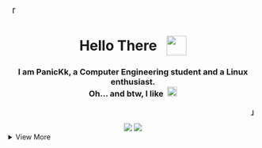 <strong>
  <samp>「</samp>
</strong>
<h1 align="center" style="display: flex; align-items: center; justify-content: center;">Hello There‎ ‎ ‎ ‎ <img src="https://tenor.com/view/hi-penguin-cute-wave-hello-gif-16325822.gif" width="40px" height="40px" />
</h1>
<h3 align="center"> I am PanicKk, a Computer Engineering student and a Linux enthusiast.<br>Oh... and btw, I like‎ ‎ <img src="https://cdn-icons-png.flaticon.com/512/129/129356.png" width="20px" height="20px" />
</h3>
<p align="right">
  <strong>
    <samp>」</samp>
  </strong>
</p>
<div align="center">
  <img src="https://img.shields.io/badge/Discord-Pan!cKk%230709-blueviolet" />
  <a href="https://twitter.com/Pan1cKk">
    <img src="https://img.shields.io/badge/-Twitter-blue" />
  </a>
</div>
<details>
  <summary>View More</summary>
  <h3 align="left">Languages and Tools</h3>
  <p align="left">
    <a href="https://www.w3.org/html/" target="_blank" rel="noreferrer">
      <img src="https://raw.githubusercontent.com/devicons/devicon/master/icons/html5/html5-original-wordmark.svg" alt="html5" width="40" height="40" />
    </a>
    <a href="https://www.w3schools.com/css/" target="_blank" rel="noreferrer">
      <img src="https://raw.githubusercontent.com/devicons/devicon/master/icons/css3/css3-original-wordmark.svg" alt="css3" width="40" height="40" />
    </a>
    <a href="https://developer.mozilla.org/en-US/docs/Web/JavaScript" target="_blank" rel="noreferrer">
      <img src="https://raw.githubusercontent.com/devicons/devicon/master/icons/javascript/javascript-original.svg" alt="javascript" width="40" height="40" />
    </a>
    <a href="https://reactjs.org/" target="_blank" rel="noreferrer">
      <img src="https://raw.githubusercontent.com/devicons/devicon/master/icons/react/react-original-wordmark.svg" alt="react" width="40" height="40" />
    </a>
    <a href="https://www.w3schools.com/cs/" target="_blank" rel="noreferrer">
      <img src="https://raw.githubusercontent.com/devicons/devicon/master/icons/csharp/csharp-original.svg" alt="csharp" width="40" height="40" />
    </a>
    <a href="https://dotnet.microsoft.com/" target="_blank" rel="noreferrer">
      <img src="https://raw.githubusercontent.com/devicons/devicon/master/icons/dot-net/dot-net-original-wordmark.svg" alt="dotnet" width="40" height="40" />
    </a>
    <a href="https://www.docker.com/" target="_blank" rel="noreferrer">
      <img src="https://raw.githubusercontent.com/devicons/devicon/master/icons/docker/docker-original-wordmark.svg" alt="docker" width="40" height="40" />
    </a>
    <a href="https://kubernetes.io" target="_blank" rel="noreferrer">
      <img src="https://www.vectorlogo.zone/logos/kubernetes/kubernetes-icon.svg" alt="kubernetes" width="40" height="40" />
    </a>
    <a href="https://azure.microsoft.com/en-in/" target="_blank" rel="noreferrer">
      <img src="https://www.vectorlogo.zone/logos/microsoft_azure/microsoft_azure-icon.svg" alt="azure" width="40" height="40" />
    </a>
    <a href="https://www.mysql.com/" target="_blank" rel="noreferrer">
      <img src="https://raw.githubusercontent.com/devicons/devicon/master/icons/mysql/mysql-original-wordmark.svg" alt="mysql" width="40" height="40" />
    </a>
    <a href="https://firebase.google.com/" target="_blank" rel="noreferrer">
      <img src="https://www.vectorlogo.zone/logos/firebase/firebase-icon.svg" alt="firebase" width="40" height="40" />
    </a>
    <a href="https://www.gnu.org/software/bash/" target="_blank" rel="noreferrer">
      <img src="https://www.vectorlogo.zone/logos/gnu_bash/gnu_bash-icon.svg" alt="bash" width="40" height="40" />
    </a>
    <a href="https://www.linux.org/" target="_blank" rel="noreferrer">
      <img src="https://raw.githubusercontent.com/devicons/devicon/master/icons/linux/linux-original.svg" alt="linux" width="40" height="40" />
    </a>
    <a href="https://git-scm.com/" target="_blank" rel="noreferrer">
      <img src="https://www.vectorlogo.zone/logos/git-scm/git-scm-icon.svg" alt="git" width="40" height="40" />
    </a>
  </p>
  <div align="center">
    <table>
      <tr>
        <td>
          <a href="#--------">
            <img height="137px" align="center" alt="GitHub Stats" src="https://github-readme-stats.vercel.app/api?username=PanicKk&count_private=true&show_icons=true&include_all_commits=true&line_height=21&hide_border=true&theme=nord" />
          </a>
        </td>
        <td>
          <a href="#--------">
            <img height="137px" align="center" alt="Top Language" src="https://github-readme-stats.vercel.app/api/top-langs/?username=PanicKk&layout=compact&line_height=21&hide_border=true&theme=nord" />
          </a>
        </td>
      </tr>
    </table>
  </div>
</details>

